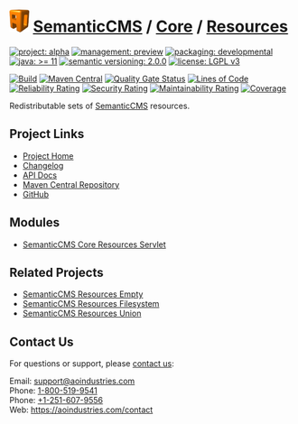 # [<img src="ao-logo.png" alt="AO Logo" width="35" height="40">](https://github.com/ao-apps) [SemanticCMS](https://github.com/ao-apps/semanticcms) / [Core](https://github.com/ao-apps/semanticcms-core) / [Resources](https://github.com/ao-apps/semanticcms-core-resources)

[![project: alpha](https://semanticcms.com/ao-badges/project-alpha.svg)](https://aoindustries.com/life-cycle#project-alpha)
[![management: preview](https://semanticcms.com/ao-badges/management-preview.svg)](https://aoindustries.com/life-cycle#management-preview)
[![packaging: developmental](https://semanticcms.com/ao-badges/packaging-developmental.svg)](https://aoindustries.com/life-cycle#packaging-developmental)  
[![java: &gt;= 11](https://semanticcms.com/ao-badges/java-11.svg)](https://docs.oracle.com/en/java/javase/11/)
[![semantic versioning: 2.0.0](https://semanticcms.com/ao-badges/semver-2.0.0.svg)](http://semver.org/spec/v2.0.0.html)
[![license: LGPL v3](https://semanticcms.com/ao-badges/license-lgpl-3.0.svg)](https://www.gnu.org/licenses/lgpl-3.0)

[![Build](https://github.com/ao-apps/semanticcms-core-resources/workflows/Build/badge.svg?branch=master)](https://github.com/ao-apps/semanticcms-core-resources/actions?query=workflow%3ABuild)
[![Maven Central](https://maven-badges.herokuapp.com/maven-central/com.semanticcms/semanticcms-core-resources/badge.svg)](https://maven-badges.herokuapp.com/maven-central/com.semanticcms/semanticcms-core-resources)
[![Quality Gate Status](https://sonarcloud.io/api/project_badges/measure?branch=master&project=com.semanticcms%3Asemanticcms-core-resources&metric=alert_status)](https://sonarcloud.io/dashboard?branch=master&id=com.semanticcms%3Asemanticcms-core-resources)
[![Lines of Code](https://sonarcloud.io/api/project_badges/measure?branch=master&project=com.semanticcms%3Asemanticcms-core-resources&metric=ncloc)](https://sonarcloud.io/component_measures?branch=master&id=com.semanticcms%3Asemanticcms-core-resources&metric=ncloc)  
[![Reliability Rating](https://sonarcloud.io/api/project_badges/measure?branch=master&project=com.semanticcms%3Asemanticcms-core-resources&metric=reliability_rating)](https://sonarcloud.io/component_measures?branch=master&id=com.semanticcms%3Asemanticcms-core-resources&metric=Reliability)
[![Security Rating](https://sonarcloud.io/api/project_badges/measure?branch=master&project=com.semanticcms%3Asemanticcms-core-resources&metric=security_rating)](https://sonarcloud.io/component_measures?branch=master&id=com.semanticcms%3Asemanticcms-core-resources&metric=Security)
[![Maintainability Rating](https://sonarcloud.io/api/project_badges/measure?branch=master&project=com.semanticcms%3Asemanticcms-core-resources&metric=sqale_rating)](https://sonarcloud.io/component_measures?branch=master&id=com.semanticcms%3Asemanticcms-core-resources&metric=Maintainability)
[![Coverage](https://sonarcloud.io/api/project_badges/measure?branch=master&project=com.semanticcms%3Asemanticcms-core-resources&metric=coverage)](https://sonarcloud.io/component_measures?branch=master&id=com.semanticcms%3Asemanticcms-core-resources&metric=Coverage)

Redistributable sets of [SemanticCMS](https://github.com/ao-apps/semanticcms) resources.

## Project Links
* [Project Home](https://semanticcms.com/core/resources/)
* [Changelog](https://semanticcms.com/core/resources/changelog)
* [API Docs](https://semanticcms.com/core/resources/apidocs/)
* [Maven Central Repository](https://search.maven.org/artifact/com.semanticcms/semanticcms-core-resources)
* [GitHub](https://github.com/ao-apps/semanticcms-core-resources)

## Modules
* [SemanticCMS Core Resources Servlet](https://github.com/ao-apps/semanticcms-core-resources-servlet)

## Related Projects
* [SemanticCMS Resources Empty](https://github.com/ao-apps/semanticcms-resources-empty)
* [SemanticCMS Resources Filesystem](https://github.com/ao-apps/semanticcms-resources-filesystem)
* [SemanticCMS Resources Union](https://github.com/ao-apps/semanticcms-resources-union)

## Contact Us
For questions or support, please [contact us](https://aoindustries.com/contact):

Email: [support@aoindustries.com](mailto:support@aoindustries.com)  
Phone: [1-800-519-9541](tel:1-800-519-9541)  
Phone: [+1-251-607-9556](tel:+1-251-607-9556)  
Web: https://aoindustries.com/contact
